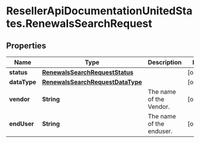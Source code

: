# ResellerApiDocumentationUnitedStates.RenewalsSearchRequest

## Properties

Name | Type | Description | Notes
------------ | ------------- | ------------- | -------------
**status** | [**RenewalsSearchRequestStatus**](RenewalsSearchRequestStatus.md) |  | [optional] 
**dataType** | [**RenewalsSearchRequestDataType**](RenewalsSearchRequestDataType.md) |  | [optional] 
**vendor** | **String** | The name of the Vendor. | [optional] 
**endUser** | **String** | The name of the enduser.  | [optional] 


